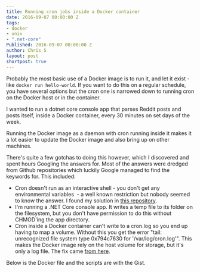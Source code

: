 ```yaml
---
title: Running cron jobs inside a Docker container
date: 2016-09-07 00:00:00 Z
tags:
- docker
- unix
- ".net-core"
Published: 2016-09-07 00:00:00 Z
author: Chris S
layout: post
shortpost: true
---
```


Probably the most basic use of a Docker image is to run it, and let it exist - like `docker run hello-world`. If you want to do this on a regular schedule, you have several options but the cron one is narrowed down to running cron on the Docker host or in the container.

I wanted to run a dotnet core console app that parses Reddit posts and posts itself, inside a Docker container, every 30 minutes on set days of the week.

Running the Docker image as a daemon with cron running inside it makes it a lot easier to update the Docker image and also bring up on other machines.

There's quite a few gotchas to doing this however, which I discovered and spent hours Googling the answers for. Most of the answers were dredged from Github repositories which luckily Google managed to find the keywords for. This included:

* Cron doesn't run as an interactive shell - you don't get any environmental variables  - a well known restriction but nobody seemed to know the answer. I found my solution in [this repository](https://github.com/draffensperger/postgres-s3-backup).
* I'm running a .NET Core console app. It writes a temp file to its folder on the filesystem, but you don't have permission to do this without CHMOD'ing the app directory.
* Cron inside a Docker container can't write to a cron.log so you end up having to map a volume. Without this you get the error "tail: unrecognized file system type 0x794c7630 for '/var/log/cron.log'". This makes the Docker image rely on the host volume for storage, but it's only a log file. The fix came [from here](https://github.com/bringnow/docker-letsencrypt-manager/commit/7a157dcd05ea8e745ec604734f6e7aa2e9e7b7cc).


Below is the Docker file and the scripts are with the Gist.

<script src="https://gist.github.com/yetanotherchris/e5185530eee16495a1432d3acf7f3e32.js"></script>